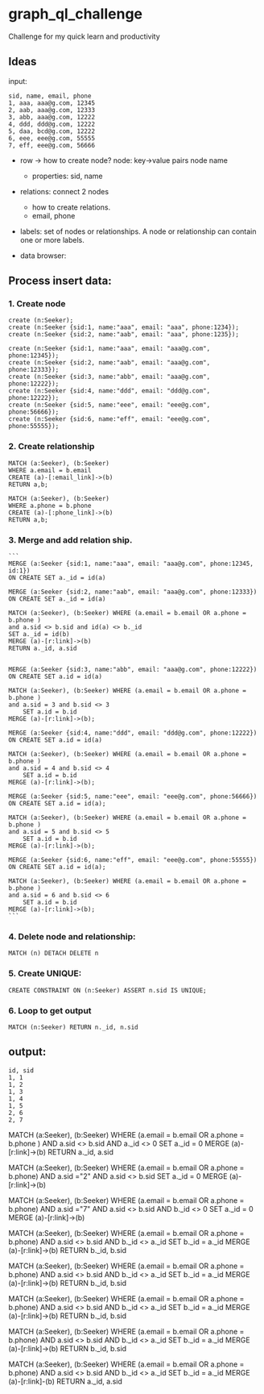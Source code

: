 # graph_ql_challenge
Challenge for my quick learn and productivity


## Ideas
input:
```
sid, name, email, phone
1, aaa, aaa@g.com, 12345
2, aab, aaa@g.com, 12333
3, abb, aaa@g.com, 12222
4, ddd, ddd@g.com, 12222
5, daa, bcd@g.com, 12222
6, eee, eee@g.com, 55555
7, eff, eee@g.com, 56666
```
- row -> 
    how to create node?
    node: key->value pairs
    node name
    - properties: sid, name

- relations: connect 2 nodes 
    - how to create relations.
    - email, phone
- labels: set of nodes or relationships. A node or relationship can contain one or more labels.
- data browser:

## Process insert data:

### 1. Create node

    create (n:Seeker);
    create (n:Seeker {sid:1, name:"aaa", email: "aaa", phone:1234});
    create (n:Seeker {sid:2, name:"aab", email: "aaa", phone:1235});

    create (n:Seeker {sid:1, name:"aaa", email: "aaa@g.com", phone:12345});
    create (n:Seeker {sid:2, name:"aab", email: "aaa@g.com", phone:12333});
    create (n:Seeker {sid:3, name:"abb", email: "aaa@g.com", phone:12222});
    create (n:Seeker {sid:4, name:"ddd", email: "ddd@g.com", phone:12222});
    create (n:Seeker {sid:5, name:"eee", email: "eee@g.com", phone:56666});
    create (n:Seeker {sid:6, name:"eff", email: "eee@g.com", phone:55555});
### 2. Create relationship

    MATCH (a:Seeker), (b:Seeker)
    WHERE a.email = b.email 
    CREATE (a)-[:email_link]->(b)
    RETURN a,b;

    MATCH (a:Seeker), (b:Seeker)
    WHERE a.phone = b.phone 
    CREATE (a)-[:phone_link]->(b)
    RETURN a,b;


### 3. Merge and add relation ship.
    ```
    MERGE (a:Seeker {sid:1, name:"aaa", email: "aaa@g.com", phone:12345, id:1})
    ON CREATE SET a._id = id(a)

    MERGE (a:Seeker {sid:2, name:"aab", email: "aaa@g.com", phone:12333})
    ON CREATE SET a._id = id(a)

    MATCH (a:Seeker), (b:Seeker) WHERE (a.email = b.email OR a.phone = b.phone )
    and a.sid <> b.sid and id(a) <> b._id
    SET a._id = id(b)
    MERGE (a)-[r:link]->(b)
    RETURN a._id, a.sid


    MERGE (a:Seeker {sid:3, name:"abb", email: "aaa@g.com", phone:12222})
    ON CREATE SET a.id = id(a)

    MATCH (a:Seeker), (b:Seeker) WHERE (a.email = b.email OR a.phone = b.phone )
    and a.sid = 3 and b.sid <> 3
        SET a.id = b.id
    MERGE (a)-[r:link]->(b);

    MERGE (a:Seeker {sid:4, name:"ddd", email: "ddd@g.com", phone:12222})
    ON CREATE SET a.id = id(a)

    MATCH (a:Seeker), (b:Seeker) WHERE (a.email = b.email OR a.phone = b.phone )
    and a.sid = 4 and b.sid <> 4
        SET a.id = b.id
    MERGE (a)-[r:link]->(b);

    MERGE (a:Seeker {sid:5, name:"eee", email: "eee@g.com", phone:56666})
    ON CREATE SET a.id = id(a);

    MATCH (a:Seeker), (b:Seeker) WHERE (a.email = b.email OR a.phone = b.phone ) 
    and a.sid = 5 and b.sid <> 5
        SET a.id = b.id
    MERGE (a)-[r:link]->(b);

    MERGE (a:Seeker {sid:6, name:"eff", email: "eee@g.com", phone:55555})
    ON CREATE SET a.id = id(a);

    MATCH (a:Seeker), (b:Seeker) WHERE (a.email = b.email OR a.phone = b.phone ) 
    and a.sid = 6 and b.sid <> 6
        SET a.id = b.id
    MERGE (a)-[r:link]->(b);
    ```

### 4. Delete node and relationship:

    MATCH (n) DETACH DELETE n

### 5. Create UNIQUE:

    CREATE CONSTRAINT ON (n:Seeker) ASSERT n.sid IS UNIQUE;

### 6. Loop to get output

    MATCH (n:Seeker) RETURN n._id, n.sid

## output:
```
id, sid
1, 1
1, 2
1, 3
1, 4
1, 5
2, 6
2, 7
```



MATCH (a:Seeker), (b:Seeker) WHERE (a.email = b.email OR a.phone = b.phone ) 
AND a.sid <> b.sid AND a._id <> 0
SET a._id = 0
MERGE (a)-[r:link]->(b)
RETURN a._id, a.sid


MATCH (a:Seeker), (b:Seeker) WHERE (a.email = b.email OR a.phone = b.phone) AND a.sid ="2"
AND a.sid <> b.sid
SET a._id = 0
MERGE (a)-[r:link]->(b)


MATCH (a:Seeker), (b:Seeker) WHERE (a.email = b.email OR a.phone = b.phone) AND a.sid ="7"
AND a.sid <> b.sid AND b._id <> 0
SET a._id = 0
MERGE (a)-[r:link]->(b)


MATCH (a:Seeker), (b:Seeker) WHERE (a.email = b.email OR a.phone = b.phone)
AND a.sid <> b.sid AND b._id <> a._id
SET b._id = a._id
MERGE (a)-[r:link]->(b)
RETURN b._id, b.sid


MATCH (a:Seeker), (b:Seeker) WHERE (a.email = b.email OR a.phone = b.phone)
AND a.sid <> b.sid AND b._id <> a._id
SET b._id = a._id
MERGE (a)-[r:link]->(b)
RETURN b._id, b.sid

MATCH (a:Seeker), (b:Seeker) WHERE (a.email = b.email OR a.phone = b.phone)
AND a.sid <> b.sid AND b._id <> a._id
SET b._id = a._id
MERGE (a)-[r:link]->(b)
RETURN b._id, b.sid

MATCH (a:Seeker), (b:Seeker) WHERE (a.email = b.email OR a.phone = b.phone)
AND a.sid <> b.sid AND b._id <> a._id
SET b._id = a._id
MERGE (a)-[r:link]->(b)
RETURN b._id, b.sid


MATCH (a:Seeker), (b:Seeker) WHERE (a.email = b.email OR a.phone = b.phone)
AND a.sid <> b.sid AND b._id <> a._id
SET b._id = a._id
MERGE (a)-[r:link]-(b)
RETURN a._id, a.sid